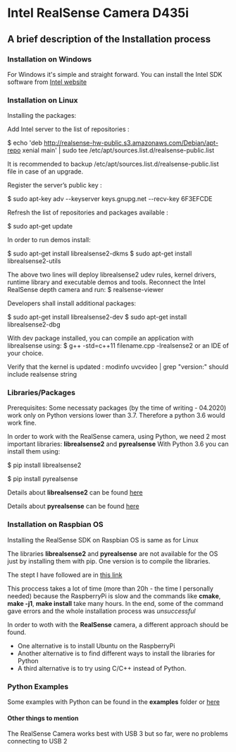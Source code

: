 <h1>Intel RealSense Camera D435i</h1>
<h2>A brief description of the Installation process</h2>
<h3>Installation on Windows</h3>

 For Windows it's simple and straight forward.
 You can install the Intel SDK software from [Intel website](www.intelrealsense.com/sdk-2/)

<h3>Installation on Linux</h3>

 Installing the packages:

Add Intel server to the list of repositories :

$ echo 'deb http://realsense-hw-public.s3.amazonaws.com/Debian/apt-repo xenial main' | sudo tee /etc/apt/sources.list.d/realsense-public.list

It is recommended to backup /etc/apt/sources.list.d/realsense-public.list file in case of an upgrade.

Register the server’s public key :

$ sudo apt-key adv --keyserver keys.gnupg.net --recv-key 6F3EFCDE

Refresh the list of repositories and packages available :

$ sudo apt-get update

In order to run demos install:

$ sudo apt-get install librealsense2-dkms
$ sudo apt-get install librealsense2-utils

The above two lines will deploy librealsense2 udev rules, kernel drivers, runtime library and executable demos and tools. Reconnect the Intel RealSense depth camera and run: 
$ realsense-viewer

Developers shall install additional packages:

$ sudo apt-get install librealsense2-dev
$ sudo apt-get install librealsense2-dbg

With dev package installed, you can compile an application with librealsense using:
$ g++ -std=c++11 filename.cpp -lrealsense2 or an IDE of your choice.

Verify that the kernel is updated :
modinfo uvcvideo | grep "version:" should include realsense string

<h3>Libraries/Packages</h3>
Prerequisites:
 Some necessaty packages (by the time of writing - 04.2020) work only on Python versions lower than 3.7.
 Therefore a python 3.6 would work fine.

In order to work with the RealSense camera, using Python, we need 2 most important libraries: **librealsense2** and **pyrealsense**
With Python 3.6 you can install them using:

$ pip install librealsense2

$ pip install pyrealsense

Details about **librealsense2** can be found [here](https://github.com/IntelRealSense/librealsense)

Details about **pyrealsense** can be found [here](https://pypi.org/project/pyrealsense/)

<h3>Installation on Raspbian OS</h3>

Installing the RealSense SDK on Raspbian OS is same as for Linux

The libraries **librealsense2** and **pyrealsense** are not available for the OS just by installing them with pip.
One version is to compile the libraries. 

The stept I have followed are in [this link](https://github.com/IntelRealSense/librealsense/blob/master/doc/installation_raspbian.md)

This proccess takes a lot of time (more than 20h - the time I personally needed) because the RaspberryPi is slow and the commands like **cmake**, **make -j1**, **make install** take many hours.
In the end, some of the command gave errors and the whole installation process was *unsuccessful* 

In order to woth with the **RealSense** camera, a different approach should be found. 
 - One alternative is to install Ubuntu on the RaspberryPi
 - Another alternative is to find different ways to install the libraries for Python
 - A third alternative is to try using C/C++ instead of Python.

<h3>Python Examples</h3>

Some examples with Python can be found in the **examples** folder or [here](https://github.com/IntelRealSense/librealsense/tree/master/wrappers/python/examples)
<h4>Other things to mention</h4>

The RealSense Camera works best with USB 3 but so far, were no problems connecting to USB 2
